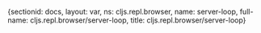 {sectionid: docs, layout: var, ns: cljs.repl.browser, name: server-loop, full-name: cljs.repl.browser/server-loop,
  title: cljs.repl.browser/server-loop}
